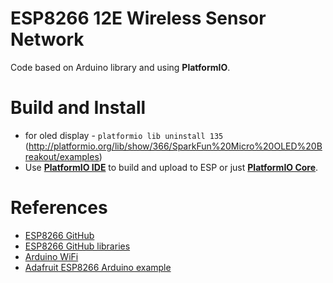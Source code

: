 # ESP8266 12E Wireless Sensor Network #

Code based on Arduino library and using **PlatformIO**.

# Build and Install
* for oled display - ```platformio lib uninstall 135``` (http://platformio.org/lib/show/366/SparkFun%20Micro%20OLED%20Breakout/examples)
* Use **[PlatformIO IDE](http://platformio.org/platformio-ide)** to build and upload to ESP or just **[PlatformIO Core](http://docs.platformio.org/en/latest/core.html)**.

# References
* [ESP8266 GitHub](https://github.com/esp8266/Arduino)
* [ESP8266 GitHub libraries](https://github.com/esp8266/Arduino/blob/master/doc/libraries.md)
* [Arduino WiFi](https://www.arduino.cc/en/Reference/WiFi)
* [Adafruit ESP8266 Arduino example](https://learn.adafruit.com/adafruit-huzzah-esp8266-breakout/using-arduino-ide)
